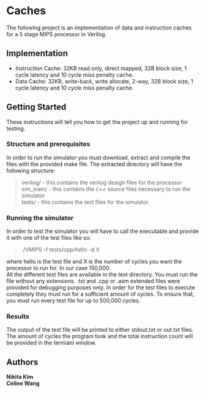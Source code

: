# Caches
The following project is an implementation of data and instruction caches for a 5 stage MIPS processor in Verilog.

## Implementation
* Instruction Cache: 32KB read only, direct mapped, 32B block size, 1 cycle latency and 10 cycle miss penalty cache.
* Data Cache: 32KB, write-back, write allocate, 2-way, 32B block size, 1 cycle latency and 10 cycle miss penalty cache.

## Getting Started
These instructions will tell you how to get the project up and running for testing.  

### Structure and prerequisites
In order to run the simulator you must download, extract and compile the files with the provided make file.
The extracted directory will have the following structure:

>verilog/ - 
this contains the verilog design files for the processor  
>sim_main/ - 
this contains the c++ source files necessary to run the simulator  
>tests/ - 
this contains the test files for the simulator    

### Running the simulator
In order to test the simulator you will have to call the executable and provide it with one of the test files like so:

>./VMIPS -f tests/cpp/hello -d X

where hello is the test file and X is the number of cycles you want the processor to run for. In our case 150,000.  
All the different test files are available in the test directory. You must run the file without any extensions. .txt and .cpp or .asm extended files were provided for debugging purposes only. In order for the test files to execute completely they must run for a sufficient amount of cycles. To ensure that, you must run every test file for up to 500,000 cycles.

### Results
The output of the test file will be printed to either stdout.txt or out.txt files. The amount of cycles the program took and the total instruction count will be provided in the termianl window. 

## Authors
**Nikita Kim**  
**Celine Wang**  
